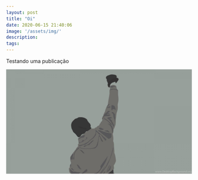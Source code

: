 ```yaml
---
layout: post
title: "Oi"
date: 2020-06-15 21:40:06
image: '/assets/img/'
description:
tags:
---
```


Testando uma publicação

![](/assets/img/2020-06-15-rocky.jpg)